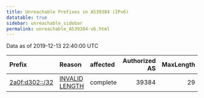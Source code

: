 ```yaml
---
title: Unreachable Prefixes in AS39384 (IPv6)
datatable: true
sidebar: unreachable_sidebar
permalink: unreachable_AS39384-v6.html
---
```


Data as of 2019-12-13 22:40:00 UTC


<div class="datatable-begin"></div>

| Prefix                                                 | Reason                                                                                                   | affected   |   Authorized AS |   MaxLength | Anchor                                         |   unreachable /48s |
|:-------------------------------------------------------|:---------------------------------------------------------------------------------------------------------|:-----------|----------------:|------------:|:-----------------------------------------------|-------------------:|
| [2a0f:d302::/32](https://stat.ripe.net/2a0f:d302::/32) | [INVALID LENGTH](https://rpki-validator.ripe.net/announcement-preview?asn=AS39384&prefix=2a0f:d302::/32) | complete   |           39384 |          29 | [RIPE](unreachable_RIPE_NCC_RPKI_Root-v6.html) |              65536 |

<div class="datatable-end"></div>